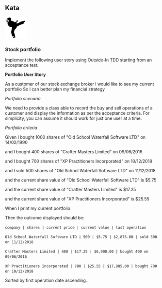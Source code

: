 ## Kata
![ ](kata.png)

### Stock portfolio

Implement the following user story using Outside-In TDD starting from an acceptance test.

**Portfolio User Story**

As a customer of our stock exchange broker
I would like to see my current portfolio
So I can better plan my financial strategy

*Portfolio scenario*

We need to provide a class able to record the buy and sell operations of a customer and display the information as per the acceptance criteria. For simplicity, you can assume it should work for just one user at a time.

*Portfolio criteria*

Given I bought 1000 shares of "Old School Waterfall Software LTD" on 14/02/1990

and I bought 400 shares of "Crafter Masters Limited" on 09/06/2016

 and I bought 700 shares of "XP Practitioners Incorporated" on 10/12/2018
 
 and I sold 500 shares of "Old School Waterfall Software LTD" on 11/12/2018
 
 and the current share value of "Old School Waterfall Software LTD" is $5.75
 
 and the current share value of "Crafter Masters Limited" is $17.25
 
 and the current share value of "XP Practitioners Incorporated" is $25.55
 

When I print my current portfolio


Then the outcome displayed should be:

`company | shares | current price | current value | last operation`

`Old School Waterfall Software LTD | 500 | $5.75 | $2,875.00 | sold 500 on 11/12/2018`

`Crafter Masters Limited | 400 | $17.25 | $6,900.00 | bought 400 on 09/06/2016`

`XP Practitioners Incorporated | 700 | $25.55 | $17,885.00 | bought 700 on 10/12/2018`

Sorted by first operation date ascending.
